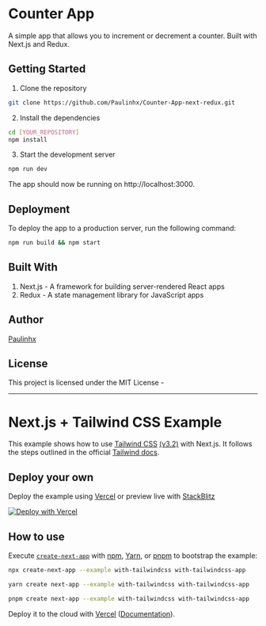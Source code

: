 # Counter App
 A simple app that allows you to increment or decrement a counter. Built with Next.js and Redux.

## Getting Started

1. Clone the repository

```bash
git clone https://github.com/Paulinhx/Counter-App-next-redux.git
```
2. Install the dependencies

```bash
cd [YOUR_REPOSITORY]
npm install
```
3. Start the development server

```bash
npm run dev
```
The app should now be running on http://localhost:3000.

## Deployment

To deploy the app to a production server, run the following command:
```bash
npm run build && npm start
```
## Built With
1. Next.js - A framework for building server-rendered React apps
2. Redux - A state management library for JavaScript apps

## Author
[Paulinhx](https://github.com/Paulinhx)

## License
This project is licensed under the MIT License -

***********************************************


# Next.js + Tailwind CSS Example

This example shows how to use [Tailwind CSS](https://tailwindcss.com/) [(v3.2)](https://tailwindcss.com/blog/tailwindcss-v3-2) with Next.js. It follows the steps outlined in the official [Tailwind docs](https://tailwindcss.com/docs/guides/nextjs).

## Deploy your own

Deploy the example using [Vercel](https://vercel.com?utm_source=github&utm_medium=readme&utm_campaign=next-example) or preview live with [StackBlitz](https://stackblitz.com/github/vercel/next.js/tree/canary/examples/with-tailwindcss)

[![Deploy with Vercel](https://vercel.com/button)](https://vercel.com/new/git/external?repository-url=https://github.com/vercel/next.js/tree/canary/examples/with-tailwindcss&project-name=with-tailwindcss&repository-name=with-tailwindcss)

## How to use

Execute [`create-next-app`](https://github.com/vercel/next.js/tree/canary/packages/create-next-app) with [npm](https://docs.npmjs.com/cli/init), [Yarn](https://yarnpkg.com/lang/en/docs/cli/create/), or [pnpm](https://pnpm.io) to bootstrap the example:

```bash
npx create-next-app --example with-tailwindcss with-tailwindcss-app
```

```bash
yarn create next-app --example with-tailwindcss with-tailwindcss-app
```

```bash
pnpm create next-app --example with-tailwindcss with-tailwindcss-app
```

Deploy it to the cloud with [Vercel](https://vercel.com/new?utm_source=github&utm_medium=readme&utm_campaign=next-example) ([Documentation](https://nextjs.org/docs/deployment)).
